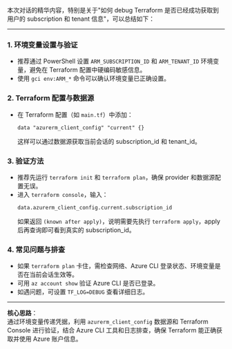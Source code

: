 本次对话的精华内容，特别是关于"如何 debug Terraform 是否已经成功获取到用户的 subscription 和 tenant 信息"，可以总结如下：

---

### 1. 环境变量设置与验证

- 推荐通过 PowerShell 设置 `ARM_SUBSCRIPTION_ID` 和 `ARM_TENANT_ID` 环境变量，避免在 Terraform 配置中硬编码敏感信息。
- 使用 `gci env:ARM_*` 命令可以确认环境变量已正确设置。

### 2. Terraform 配置与数据源

- 在 Terraform 配置（如 `main.tf`）中添加：
  ```hcl
  data "azurerm_client_config" "current" {}
  ```
  这样可以通过数据源获取当前会话的 subscription_id 和 tenant_id。

### 3. 验证方法

- 推荐先运行 `terraform init` 和 `terraform plan`，确保 provider 和数据源配置无误。
- 进入 `terraform console`，输入：
  ```
  data.azurerm_client_config.current.subscription_id
  ```
  如果返回 `(known after apply)`，说明需要先执行 `terraform apply`，apply 后再查询即可看到真实的 subscription_id。

### 4. 常见问题与排查

- 如果 `terraform plan` 卡住，需检查网络、Azure CLI 登录状态、环境变量是否在当前会话生效等。
- 可用 `az account show` 验证 Azure CLI 是否已登录。
- 如遇问题，可设置 `TF_LOG=DEBUG` 查看详细日志。

---

**核心思路**：  
通过环境变量传递凭据，利用 `azurerm_client_config` 数据源和 Terraform Console 进行验证，结合 Azure CLI 工具和日志排查，确保 Terraform 能正确获取并使用 Azure 账户信息。
